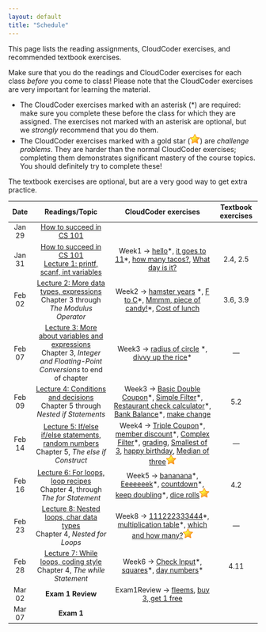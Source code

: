 ```yaml
---
layout: default
title: "Schedule"
---
```


This page lists the reading assignments, CloudCoder exercises, and recommended textbook exercises.

Make sure that you do the readings and CloudCoder exercises for each class *before* you come to class!  Please note that the CloudCoder exercises are very important for learning the material.

* The CloudCoder exercises marked with an asterisk (\*) are required: make sure you complete these before the class for which they are assigned.  The exercises not marked with an asterisk are optional, but we *strongly* recommend that you do them.
* The CloudCoder exercises marked with a gold star (![gold star](img/goldstar-tiny.png)) are *challenge problems*.  They are harder than the normal CloudCoder exercises; completing them demonstrates significant mastery of the course topics.  You should definitely try to complete these!

The textbook exercises are optional, but are a very good way to get extra practice.

Date | Readings/Topic | CloudCoder exercises | Textbook exercises
:----: | :--------: | :--------------------: | :------------------:
Jan 29 | [How to succeed in CS 101](success.html)
Jan 31 | [How to succeed in CS 101](success.html) <br /> [Lecture 1: printf, scanf, int variables](lectures/lecture01.html)| Week1 &rarr; [hello](https://cs.ycp.edu/cloudcoder/#exercise?c=34,p=1770)\*, [it goes to 11](https://cs.ycp.edu/cloudcoder/#exercise?c=34,p=1771)\*, [how many tacos?](https://cs.ycp.edu/cloudcoder/#exercise?c=34,p=1772), [What day is it?](https://cs.ycp.edu/cloudcoder/#exercise?c=34,p=1773) | 2.4, 2.5
Feb 02 | [Lecture 2: More data types, expressions](lectures/lecture02.html)<br>Chapter 3 through *The Modulus Operator* | Week2 &rarr; [hamster years](https://cs.ycp.edu/cloudcoder/#exercise?c=34,p=1774) \*, [F to C](https://cs.ycp.edu/cloudcoder/#exercise?c=34,p=1775)\*, [Mmmm, piece of candy!](https://cs.ycp.edu/cloudcoder/#exercise?c=34,p=1776)\*, [Cost of lunch](https://cs.ycp.edu/cloudcoder/#exercise?c=34,p=1777) | 3.6, 3.9
Feb 07 | [Lecture 3: More about variables and expressions](lectures/lecture03.html)<br>Chapter 3, *Integer and Floating-Point Conversions* to end of chapter | Week3 &rarr; [radius of circle](https://cs.ycp.edu/cloudcoder/#exercise?c=34,p=1778) \*, [divvy up the rice](https://cs.ycp.edu/cloudcoder/#exercise?c=34,p=1779)\* | &mdash;
Feb 09 | [Lecture 4: Conditions and decisions](lectures/lecture04.html)<br>Chapter 5 through *Nested if Statements* | Week3 &rarr; [Basic Double Coupon](https://cs.ycp.edu/cloudcoder/#exercise?c=34,p=1780)\*, [Simple Filter](https://cs.ycp.edu/cloudcoder/#exercise?c=34,p=1781)\*, [Restaurant check calculator](https://cs.ycp.edu/cloudcoder/#exercise?c=34,p=1783)\*, [Bank Balance](https://cs.ycp.edu/cloudcoder/#exercise?c=34,p=1782)\*, [make change](https://cs.ycp.edu/cloudcoder/#exercise?c=34,p=1817) | 5.2
Feb 14 | [Lecture 5: If/else if/else statements, random numbers](lectures/lecture05.html)<br>Chapter 5, *The else if Construct* | Week4 &rarr; [Triple Coupon](https://cs.ycp.edu/cloudcoder/#exercise?c=34,p=810)\*, [member discount](https://cs.ycp.edu/cloudcoder/#exercise?c=34,p=811)\*, [Complex Filter](https://cs.ycp.edu/cloudcoder/#exercise?c=34,p=812)\*, [grading](https://cs.ycp.edu/cloudcoder/#exercise?c=34,p=853), [Smallest of 3](https://cs.ycp.edu/cloudcoder/#exercise?c=34,p=866), [happy birthday](https://cs.ycp.edu/cloudcoder/#exercise?c=34,p=877), [Median of three](https://cs.ycp.edu/cloudcoder/#exercise?c=34,p=857)![gold star](img/goldstar-tiny.png) | &mdash;
Feb 16 | [Lecture 6: For loops, loop recipes](lectures/lecture06.html)<br>Chapter 4, through *The for Statement* | Week5 &rarr; [bananana](https://cs.ycp.edu/cloudcoder/#exercise?c=34,p=813)\*, [Eeeeeeek](https://cs.ycp.edu/cloudcoder/#exercise?c=34,p=842)\*, [countdown](https://cs.ycp.edu/cloudcoder/#exercise?c=34,p=814)\*, [keep doubling](https://cs.ycp.edu/cloudcoder/#exercise?c=34,p=815)\*, [dice rolls](https://cs.ycp.edu/cloudcoder/#exercise?c=34,p=844)![gold star](img/goldstar-tiny.png) | 4.2
Feb 23 | [Lecture 8: Nested loops, char data types](lectures/lecture08.html)<br>Chapter 4, *Nested for Loops* | Week8 &rarr; [111222333444](https://cs.ycp.edu/cloudcoder/#exercise?c=34,p=819)\*, [multiplication table](https://cs.ycp.edu/cloudcoder/#exercise?c=34,p=1832)\*, [which and how many?](https://cs.ycp.edu/cloudcoder/#exercise?c=34,p=1794)![gold star](img/goldstar-tiny.png) | &mdash;
Feb 28 | [Lecture 7: While loops, coding style](lectures/lecture07.html)<br>Chapter 4, *The while Statement* | Week6 &rarr; [Check Input](https://cs.ycp.edu/cloudcoder/#exercise?c=34,p=1790)\*, [squares](https://cs.ycp.edu/cloudcoder/#exercise?c=34,p=1791)\*, [day numbers](https://cs.ycp.edu/cloudcoder/#exercise?c=34,p=1792)\* | 4.11
Mar 02 | **Exam 1 Review** | Exam1Review &rarr; [fleems](https://cs.ycp.edu/cloudcoder/#exercise?c=17,p=854), [buy 3, get 1 free](https://cs.ycp.edu/cloudcoder/#exercise?c=17,p=859)
Mar 07 | **Exam 1**| |

<!--
Mar 03 | Working on Assignment 2 & Labs
Mar 08 | [Lecture 10: Arrays](lectures/lecture10.html)<br>Chapter 6 through *Initializing Arrays* | Week9 &rarr; [Array Scanner](https://cs.ycp.edu/cloudcoder/#exercise?c=17,p=821)\*, [Pair sums](https://cs.ycp.edu/cloudcoder/#exercise?c=17,p=822)\*, [Exceeded Amount](https://cs.ycp.edu/cloudcoder/#exercise?c=17,p=823), [weighted average](https://cs.ycp.edu/cloudcoder/#exercise?c=17,p=875), [Not like the others](https://cs.ycp.edu/cloudcoder/#exercise?c=17,p=824)![gold star](img/goldstar-tiny.png) | 6.4, 6.7
Mar 15 | [Lecture 11: Multidimensional arrays](lectures/lecture11.html)<br>Chapter 6, *Multidimensional Arrays* | Week10 &rarr; [tic-tac-toe check](https://cs.ycp.edu/cloudcoder/#exercise?c=17,p=852)\*, [Magic Squares](https://cs.ycp.edu/cloudcoder/#exercise?c=17,p=864) | &mdash;
Mar 17 | [Lecture 12: Functions, top-down design](lectures/lecture12.html)<br>Chapter 7 through *Automatic Variables* | Week10 &rarr;  [PrintSum](https://cs.ycp.edu/cloudcoder/#exercise?c=17,p=825)\*, [Deep Thought](https://cs.ycp.edu/cloudcoder/#exercise?c=17,p=826)\*, [Find Primes](https://cs.ycp.edu/cloudcoder/#exercise?c=17,p=827)![gold star](img/goldstar-tiny.png) | &mdash;
Mar 22 | [Lecture 13: Functions that return a value](lectures/lecture13.html)<br>Chapter 7 through *Checking Function Arguments* | Week11 &rarr; [SumBetween](https://cs.ycp.edu/cloudcoder/#exercise?c=17,p=831)\*, [MaxOfThree](https://cs.ycp.edu/cloudcoder/#exercise?c=17,p=832)\*, [feetToMeters](https://cs.ycp.edu/cloudcoder/#exercise?c=17,p=849)\*, [inRange](https://cs.ycp.edu/cloudcoder/#exercise?c=17,p=850)\*, [ContainersNeeded](https://cs.ycp.edu/cloudcoder/#exercise?c=17,p=862), [WeeklyPay](https://cs.ycp.edu/cloudcoder/#exercise?c=17,p=863), [diamond](https://cs.ycp.edu/cloudcoder/#exercise?c=17,p=851)![gold star](img/goldstar-tiny.png), [check\_if\_armstrong](https://cs.ycp.edu/cloudcoder/#exercise?c=17,p=871)![gold star](img/goldstar-tiny.png) | 7.7
Mar 24 | **Exam 2 Review**| |
Mar 29 | **Exam 2**| |
Mar 31 | **No class due to Spartan Day** | &mdash; | &mdash;
Apr 05 | [Lecture 14: Arrays and functions](lectures/lecture14.html)<br>Chapter 7 through *Multidimensional Variable-Length Arrays and Functions* | Week12 &rarr; [ArraySum](https://cs.ycp.edu/cloudcoder/#exercise?c=17,p=828)\*, [IsAscending](https://cs.ycp.edu/cloudcoder/#exercise?c=17,p=830)\*, [countOdd](https://cs.ycp.edu/cloudcoder/#exercise?c=17,p=829)\*, [Min Array Entry](https://cs.ycp.edu/cloudcoder/#exercise?c=17,p=865) | &mdash;
Apr 07 | [Lecture 15: Pointers, reference parameters](lectures/lecture15.html)<br>Chapter 10 through *Using Pointers in Expressions* | Week13 &rarr; [AddEmUp](https://cs.ycp.edu/cloudcoder/#exercise?c=17,p=833)\* | &mdash;
Apr 12 | [Lecture 16: Struct types](lectures/lecture16.html)<br>Chapter 8, through *Using Structures in Expressions*<br>[Lecture 17: Using structs with functions](lectures/lecture17.html)<br>Chapter 8, through *Initializing Structures* <br>Catchup Day CS101.102| Week14 &rarr; [find\_midpoint](https://cs.ycp.edu/cloudcoder/#exercise?c=17,p=879)\* | &mdash;
Apr 14 | [Lecture 18: Pointers to structures](lectures/lecture18.html)<br>Chapter 10, *Working with Pointers and Structures* |  Week14 &rarr; [area of Rectangle](https://cs.ycp.edu/cloudcoder/#exercise?c=17,p=834)\*, [quadrant](https://cs.ycp.edu/cloudcoder/#exercise?c=17,p=860)\* | &mdash;
Apr 19 | Catch up day | &mdash; | &mdash;
Apr 21 | [Lecture 19: Composition](lectures/lecture19.html)<br>Chapter 8, *Structures Containing Structures*<br>[Lecture 20: Arrays of structures](lectures/lecture20.html)<br>Chapter 8, *Arrays of Structures* | &mdash; | &mdash;
Apr 26 | [Lecture 20: Arrays of structures](lectures/lecture20.html)<br>Chapter 8, *Arrays of Structures* | &mdash; | &mdash;
Apr 28 | Catch up day | &mdash; | &mdash;
May 03 | **Exam 3 Review**| |
May 05 | **Exam 3**| |
Thu, May 12| **Final Exam for Section 101 @ 8:00 AM - 10:00 AM**
Thu, May 12| **Final Exam for Section 102 @ 10:15 AM - 12:15 PM**
-->

<!-- vim:set wrap: -->
<!-- vim:set linebreak: -->
<!-- vim:set nolist: -->
